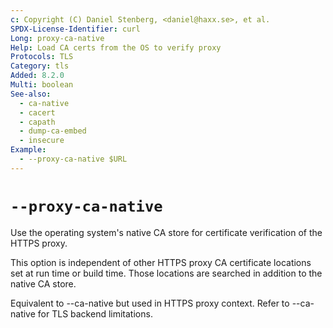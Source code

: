 ```yaml
---
c: Copyright (C) Daniel Stenberg, <daniel@haxx.se>, et al.
SPDX-License-Identifier: curl
Long: proxy-ca-native
Help: Load CA certs from the OS to verify proxy
Protocols: TLS
Category: tls
Added: 8.2.0
Multi: boolean
See-also:
  - ca-native
  - cacert
  - capath
  - dump-ca-embed
  - insecure
Example:
  - --proxy-ca-native $URL
---
```


# `--proxy-ca-native`

Use the operating system's native CA store for certificate verification of the
HTTPS proxy.

This option is independent of other HTTPS proxy CA certificate locations set at
run time or build time. Those locations are searched in addition to the native
CA store.

Equivalent to --ca-native but used in HTTPS proxy context. Refer to --ca-native
for TLS backend limitations.
